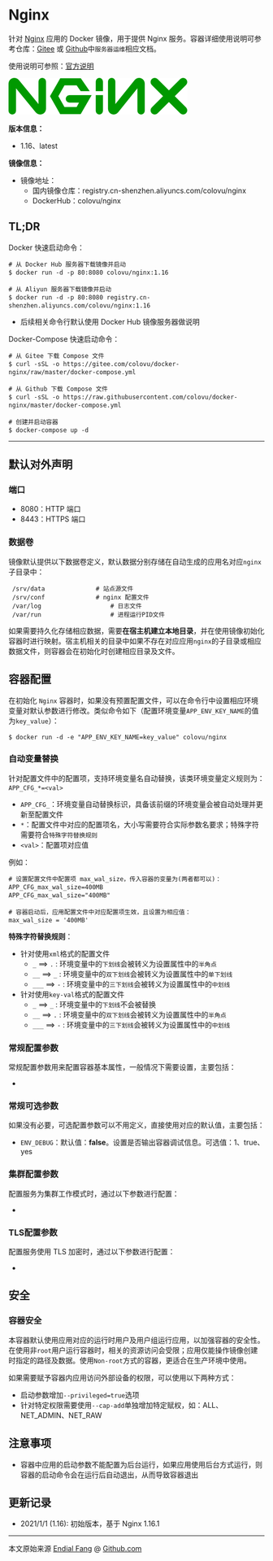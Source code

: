 # Nginx

针对 [Nginx](http://nginx.org) 应用的 Docker 镜像，用于提供 Nginx 服务。容器详细使用说明可参考仓库：[Gitee](https://www.gitee.com/endial/studylife.git) 或 [Github](https://www.github.com/endial/studylife.git)中`服务器运维`相应文档。

使用说明可参照：[官方说明](http://nginx.org/en/docs/)

![logo-nginx](img/logo-nginx.png)

**版本信息：**

- 1.16、latest

**镜像信息：**

* 镜像地址：
  - 国内镜像仓库：registry.cn-shenzhen.aliyuncs.com/colovu/nginx
  - DockerHub：colovu/nginx



## TL;DR

Docker 快速启动命令：

```shell
# 从 Docker Hub 服务器下载镜像并启动
$ docker run -d -p 80:8080 colovu/nginx:1.16

# 从 Aliyun 服务器下载镜像并启动
$ docker run -d -p 80:8080 registry.cn-shenzhen.aliyuncs.com/colovu/nginx:1.16
```

- 后续相关命令行默认使用 Docker Hub 镜像服务器做说明



Docker-Compose 快速启动命令：

```shell
# 从 Gitee 下载 Compose 文件
$ curl -sSL -o https://gitee.com/colovu/docker-nginx/raw/master/docker-compose.yml

# 从 Github 下载 Compose 文件
$ curl -sSL -o https://raw.githubusercontent.com/colovu/docker-nginx/master/docker-compose.yml

# 创建并启动容器
$ docker-compose up -d
```



---



## 默认对外声明

### 端口

- 8080：HTTP 端口
- 8443：HTTPS 端口

### 数据卷

镜像默认提供以下数据卷定义，默认数据分别存储在自动生成的应用名对应`nginx`子目录中：

```shell
 /srv/data				# 站点源文件
 /srv/conf				# nginx 配置文件
 /var/log					# 日志文件
 /var/run					# 进程运行PID文件
```

如果需要持久化存储相应数据，需要**在宿主机建立本地目录**，并在使用镜像初始化容器时进行映射。宿主机相关的目录中如果不存在对应应用`nginx`的子目录或相应数据文件，则容器会在初始化时创建相应目录及文件。



## 容器配置

在初始化 `Nginx` 容器时，如果没有预置配置文件，可以在命令行中设置相应环境变量对默认参数进行修改。类似命令如下（配置环境变量`APP_ENV_KEY_NAME`的值为`key_value`）：

```shell
$ docker run -d -e "APP_ENV_KEY_NAME=key_value" colovu/nginx
```



### 自动变量替换

针对配置文件中的配置项，支持环境变量名自动替换，该类环境变量定义规则为：`APP_CFG_*=<val>`

- `APP_CFG_`：环境变量自动替换标识，具备该前缀的环境变量会被自动处理并更新至配置文件
- `*`：配置文件中对应的配置项名，大小写需要符合实际参数名要求；特殊字符需要符合`特殊字符替换规则`
- `<val>`：配置项对应值

例如：

```shell
# 设置配置文件中配置项 max_wal_size，传入容器的变量为(两者都可以)：
APP_CFG_max_wal_size=400MB
APP_CFG_max_wal_size="400MB"

# 容器启动后，应用配置文件中对应配置项生效，且设置为相应值：
max_wal_size = '400MB'
```

**特殊字符替换规则**：

- 针对使用`xml`格式的配置文件
    + `_` ==> `.` : 环境变量中的`下划线`会被转义为设置属性中的`半角点`
    + `__` ==> `_` : 环境变量中的`双下划线`会被转义为设置属性中的`单下划线`
    + `___` ==> `-` : 环境变量中的`三下划线`会被转义为设置属性中的`中划线`
- 针对使用`key-val`格式的配置文件
    + `_` ==> `_` : 环境变量中的`下划线`不会被替换
    + `__` ==> `.` : 环境变量中的`双下划线`会被转义为设置属性中的`半角点`
    + `___` ==> `-` : 环境变量中的`三下划线`会被转义为设置属性中的`中划线`


### 常规配置参数

常规配置参数用来配置容器基本属性，一般情况下需要设置，主要包括：

- 

### 常规可选参数

如果没有必要，可选配置参数可以不用定义，直接使用对应的默认值，主要包括：

- `ENV_DEBUG`：默认值：**false**。设置是否输出容器调试信息。可选值：1、true、yes

### 集群配置参数

配置服务为集群工作模式时，通过以下参数进行配置：

- 

### TLS配置参数

配置服务使用 TLS 加密时，通过以下参数进行配置：

- 



## 安全

### 容器安全

本容器默认使用应用对应的运行时用户及用户组运行应用，以加强容器的安全性。在使用非`root`用户运行容器时，相关的资源访问会受限；应用仅能操作镜像创建时指定的路径及数据。使用`Non-root`方式的容器，更适合在生产环境中使用。

如果需要赋予容器内应用访问外部设备的权限，可以使用以下两种方式：

- 启动参数增加`--privileged=true`选项
- 针对特定权限需要使用`--cap-add`单独增加特定赋权，如：ALL、NET_ADMIN、NET_RAW



## 注意事项

- 容器中应用的启动参数不能配置为后台运行，如果应用使用后台方式运行，则容器的启动命令会在运行后自动退出，从而导致容器退出



## 更新记录

- 2021/1/1 (1.16): 初始版本，基于 Nginx 1.16.1  



----

本文原始来源 [Endial Fang](https://github.com/colovu) @ [Github.com](https://github.com)

